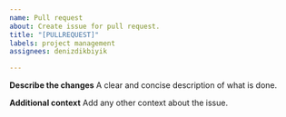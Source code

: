 ```yaml
---
name: Pull request
about: Create issue for pull request.
title: "[PULLREQUEST]"
labels: project management
assignees: denizdikbiyik

---
```


**Describe the changes**
A clear and concise description of what is done.

**Additional context**
Add any other context about the issue.